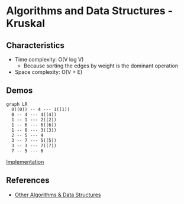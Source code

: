 # Algorithms and Data Structures - Kruskal


## Characteristics
- Time complexity: O(V log V)
  - Because sorting the edges by weight is the dominant operation
- Space complexity: O(V + E)



## Demos


```mermaid
graph LR
  0((0)) -- 4 --- 1((1))
  0 -- 4 --- 4((4))
  1 -- 1 --- 2((2))
  1 -- 6 --- 6((6))
  1 -- 8 --- 3((3))
  2 -- 5 --- 4
  3 -- 7 --- 5((5))
  3 -- 3 --- 7((7))
  7 -- 5 --- 6
```

[Implementation](./src/kruskal.py)



## References
- [Other Algorithms & Data Structures](https://github.com/NelsonBN/algorithms-data-structures)
